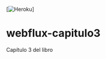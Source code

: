[![Heroku](http://heroku-badge.herokuapp.com/?app=webflux-capitulo3&style=flat&svg=1&root=/)]


# webflux-capitulo3
Capítulo 3 del libro
